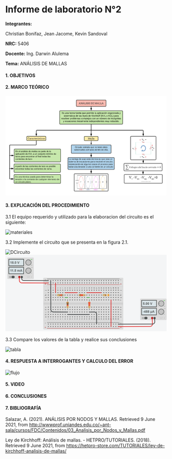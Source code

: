 # Informe de laboratorio N°2
**Integrantes:**

Christian Bonifaz, Jean Jacome, Kevin Sandoval

**NRC:** 5406

**Docente:** Ing. Darwin Alulema

**Tema:** ANÁLISIS DE MALLAS

#### 1. OBJETIVOS 

#### 2. MARCO TEÓRICO 

<img src="imagenes/malla.png">

#### 3. EXPLICACIÓN DEL PROCEDIMIENTO
3.1 El equipo requerido y utilizado para la elaboracion del circuito es el siguiente:

![materiales](https://user-images.githubusercontent.com/84586968/121449049-993db900-c95e-11eb-907d-aba4af4aab30.png)

3.2 Implemente el circuito que se presenta en la figura 2.1.

![DCircuito](https://user-images.githubusercontent.com/84586968/121449055-9b077c80-c95e-11eb-9498-f4293c17eb78.png)
<img src="imagenes/SCircuito.png" width="600">


3.3 Compare los valores de la tabla y realice sus conclusiones

![tabla](https://user-images.githubusercontent.com/84586968/121449753-09990a00-c960-11eb-991c-5f74692ec33f.png)

#### 4. RESPUESTA A INTERROGANTES Y CALCULO DEL ERROR 

![flujo](https://user-images.githubusercontent.com/84586968/121451401-23881c00-c963-11eb-9a3e-7e3468012e9a.png)

#### 5. VIDEO

#### 6. CONCLUSIONES 

#### 7. BIBLIOGRAFÍA

Salazar, A. (2021). ANÁLISIS POR NODOS Y MALLAS. Retrieved 9 June 2021, from http://wwwprof.uniandes.edu.co/~ant-sala/cursos/FDC/Contenidos/03_Analisis_por_Nodos_y_Mallas.pdf

Ley de Kirchhoff: Análisis de mallas. - HETPRO/TUTORIALES. (2018). Retrieved 9 June 2021, from https://hetpro-store.com/TUTORIALES/ley-de-kirchhoff-analisis-de-mallas/
